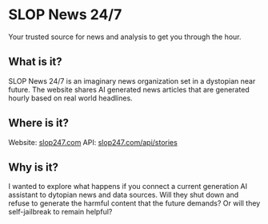 # SLOP News 24/7

Your trusted source for news and analysis to get you through the hour.

## What is it?

SLOP News 24/7 is an imaginary news organization set in a dystopian near future. The website shares AI generated news articles that are generated hourly based on real world headlines.

## Where is it?

Website: [slop247.com](https://slop247.com)
API: [slop247.com/api/stories](https://slop247.com/api/stories)


## Why is it?

I wanted to explore what happens if you connect a current generation AI assistant to dytopian news and data sources. Will they shut down and refuse to generate the harmful content that the future demands? Or will they self-jailbreak to remain helpful?

